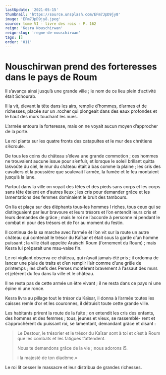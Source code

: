 ```yaml
---
lastUpdate: '2021-05-15'
thumbnail: 'https://source.unsplash.com/EFm7JpD9jy8'
image: 'EFm7JpD9jy8.jpeg'
source: tome VI - livre des rois - P. 162
reign: 'Kesra Nouschirwan'
reign-slug: 'regne-de-nouschirwan'
tags: []
order: '011'
---
```


# Nouschirwan prend des forteresses dans le pays de Roum

Il s’avança ainsi jusqu’à une grande ville ; le nom de ce lieu plein d’activité était Schourab.

Il la vit, élevant la tête dans les airs, remplie d’hommes, d’armes et de richesses, placée sur un .rocher qui plongeait dans des eaux profondes et le haut des murs touchant les nues.

L’armée entoura la forteresse, mais on ne voyait aucun moyen d’approcher de la porte.

Le roi planta sur les quatre fronts des catapultes et le mur des chrétiens s’écroule.

De tous les coins du château s’éleva une grande commotion ; ces hommes ne trouvaient aucune issue pour s’enfuir, et lorsque le soleil brillant quitta lakvoûte du ciel, le mur du château était à bas comme la plaine ; les cris des cavaliers et la poussière que soulevait l’armée, la fumée et le feu montaient jusqu’à la lune.

Partout dans la ville on voyait des têtes et des pieds sans corps et les corps sans tête étaient en d’autres lieux ; les cris pour demander grâce et les lamentations des femmes dominaient le bruit des tambours.

On lia et plaça sur des éléphants tous-les hommes l riches, tous ceux qui se distinguaient par leur bravoure et leurs trésors et l’on entendit leurs cris et leurs demandes de grâce ; mais le roi ne l’accorde à personne ni pendant le combat ni pour des trésors et de l’or au moment du festin.

Il continua de la sa marche avec l’armée èt l’on vit sur la route un autre château qui contenait le trésor du Kaïsar et était sous la garde d’un homme puissant ; la ville était appelée Araïschi Roum (l’ornement du Roum) ; mais Kesra lui préparait une mau-vaise fin.

Le roi vigilant observa ce château, qui n’avait jamais été pris ; il ordonna de lancer une pluie de traits et d’en remplir l’air comme d’une grêle de printemps ; les chefs des Perses montèrent bravement à l’assaut des murs et jetèrent du feu dans la ville et le château.

Il ne resta pas de cette armée un être vivant ; il ne resta dans ce pays ni une épine ni une ronce.

Kesra livra au pillage tout le trésor du Kaïsar, il donna à l’armée toutes les caisses remle d’or et les couronnes, il détruisit toute cette grande ville.

Les habitants prirent la route de la fuite ; on entendit les cris des enfants, des hommes et des femmes ; tous, jeunes et vieux, se rassemblè-
rent et s’approchèrent du puissant roi, se lamentant, demandant grâce et disant :

> Le Destour, le trésorier et le trésor du Kaïsar sont à toi et c’est à Roum que les combats et les fatigues t’attendent.
>
> Nous te demandons grâce de la vie ; nous adorons i5.
>
> i
la majesté de ton diadème.»

Le roi lit cesser le massacre et leur distribua de grandes richesses.
